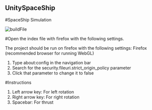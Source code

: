 ## UnitySpaceShip
#SpaceShip Simulation

![buildFile](https://user-images.githubusercontent.com/47347846/124955955-1f6c1e80-e035-11eb-9396-3b9c37c493a4.gif)


#Open the index file with firefox with the following settings.

The project should be run on firefox with the following settings: 
Firefox (recommended browser for running WebGL)

1. Type about:config in the navigation bar
2. Search for the security.fileuri.strict_origin_policy parameter
3. Click that parameter to change it to false

#Instructions
1. Left arrow key: For left rotation
2. Right arrow key: For right rotation
3. Spacebar: For thrust

